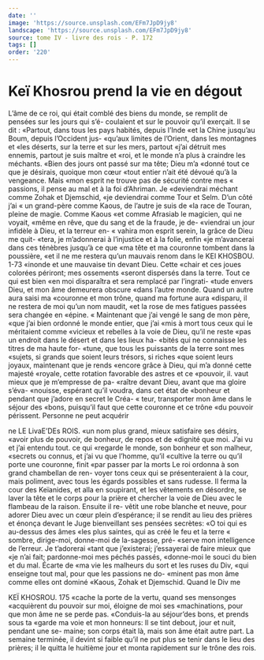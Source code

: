 ```yaml
---
date: ''
image: 'https://source.unsplash.com/EFm7JpD9jy8'
landscape: 'https://source.unsplash.com/EFm7JpD9jy8'
source: tome IV - livre des rois - P. 172
tags: []
order: '220'
---
```


# Keï Khosrou prend la vie en dégout

L’âme de ce roi, qui était comblé des biens du
monde, se remplit de pensées sur les jours qui s’é-
coulaient et sur le pouvoir qu’il exerçait. Il se dit :
«Partout, dans tous les pays habités, depuis l’Inde
«et la Chine jusqu’au Boum, depuis l’Occident jus-
«qu’aux limites de l’Orient, dans les montagnes et
«les déserts, sur la terre et sur les mers, partout
«j’ai détruit mes ennemis, partout je suis maître et
«roi, et le monde n’a plus à craindre les méchants.
«Bien des jours ont passé sur ma tête; Dieu m’a
«donné tout ce que je désirais, quoique mon cœur «tout entier n’ait été dévoué qu’à la vengeance. Mais
«mon esprit ne trouve pas de sécurité contre mes
« passions, il pense au mal et à la foi d’Ahriman. Je «deviendrai méchant comme Zohak et Djemschid, «je deviendrai comme Tour et Selm. D’un côté j’ai
« un grand-père comme Kaous, de l’autre je suis de
«la race de Touran, pleine de magie. Comme Kaous «et comme Afrasiab le magicien, qui ne voyait, «même en rêve, que du sang et de la fraude, je de- «viendrai un jour infidèle à Dieu, et la terreur en-
« vahira mon esprit serein, la grâce de Dieu me quit- «tera, je m’adonnerai à l’injustice et à la folie, enfin
«je m’avancerai dans ces ténèbres jusqu’à ce que
«ma tête et ma couronne tombent dans la poussière, «et il ne me restera qu’un mauvais renom dans le
KEI KHOSBOU. 1-73 «inonde et une mauvaise tin devant Dieu. Cette
«chair et ces joues colorées périront; mes ossements «seront dispersés dans la terre. Tout ce qui est bien «en moi disparaîtra et sera remplacé par l’ingrati-
«tude envers Dieu, et mon âme demeurera obscure «dans l’autre monde. Quand un autre aura saisi ma «couronne et mon trône, quand ma fortune aura «disparu, il ne restera de moi qu’un nom maudit, «et la rose de mes fatigues passées sera changée en «épine.
« Maintenant que j’ai vengé le sang de mon père,
«que j’ai bien ordonné le monde entier, que j’ai
«mis à mort tous ceux qui le méritaient comme
«vicieux et rebelles à la voie de Dieu, qu’il ne reste
«pas un endroit dans le désert et dans les lieux ha-
«bités qui ne connaisse les titres de ma haute for-
«tune, que tous les puissants de la terre sont mes
«sujets, si grands que soient leurs trésors, si riches
«que soient leurs joyaux, maintenant que je rends «encore grâce à Dieu, qui m’a donné cette majesté
«royale, cette rotation favorable des astres et ce «pouvoir, il. vaut mieux que je m’empresse de pa- «raître devant Dieu, avant que ma gloire s’éva- «nouisse, espérant qu’il voudra, dans cet état de «bonheur et pendant que j’adore en secret le Créa-
« teur, transporter mon âme dans le séjour des «bons, puisqu’il faut que cette couronne et ce trône «du pouvoir périssent. Personne ne peut acquérir

ne LE LivaE’DEs ROIS.
«un nom plus grand, mieux satisfaire ses désirs,
«avoir plus de pouvoir, de bonheur, de repos et de «dignité que moi. J’ai vu et j’ai entendu tout. ce qui
«regarde le monde, son bonheur et son malheur, «secrets ou connus, et j’ai vu que l’homme, qu’il
«cultive la terre ou qu’il porte une couronne, finit «par passer par la morts
Le roi ordonna à son grand chambellan de ren- voyer tons ceux qui se présenteraient à la cour, mais poliment, avec tous les égards possibles et sans rudesse. Il ferma la cour des Keïanides, et alla en soupirant, et les vêtements en désordre, se laver la tête et le corps pour la prière et chercher la voie de Dieu avec le flambeau de la raison. Ensuite il re- vêtit une robe blanche et neuve, pour adorer Dieu avec un cœur plein d’espérance; il se rendit au lieu
des prières et énonça devant le Juge bienveillant ses pensées secrètes: «O toi qui es au-dessus des âmes «les plus saintes, qui as créé le feu et la terre
« sombre, dirige-moi, donne-moi de la-sagesse, pré- «serve mon intelligence de l’erreur. Je t’adorerai «tant que j’existerai; j’essayerai de faire mieux que
«je n’ai fait; pardonne-moi mes péchés passés, «donne-moi le souci du bien et du mal. Écarte de «ma vie les malheurs du sort et les ruses du Div, «qui enseigne tout mal, pour que les passions ne do- «minent pas mon âme comme elles ont dominé «Kaous, Zohak et Djemschid. Quand le Div me

KEÏ KHOSROU. 175 «cache la porte de la vertu, quand ses mensonges
«acquièrent du pouvoir sur moi, éloigne de moi ses «machinations, pour que mon âme ne se perde pas. «Conduis-la au séjour’des bons, et prends sous ta «garde ma voie et mon honneurs:
Il se tint debout, jour et nuit, pendant une se- maine; son corps était là, mais son âme était autre
part. La semaine terminée, il devint si faible qu’il
ne put plus se tenir dans le lieu des prières; il le quitta le huitième jour et monta rapidement sur le trône des rois.
